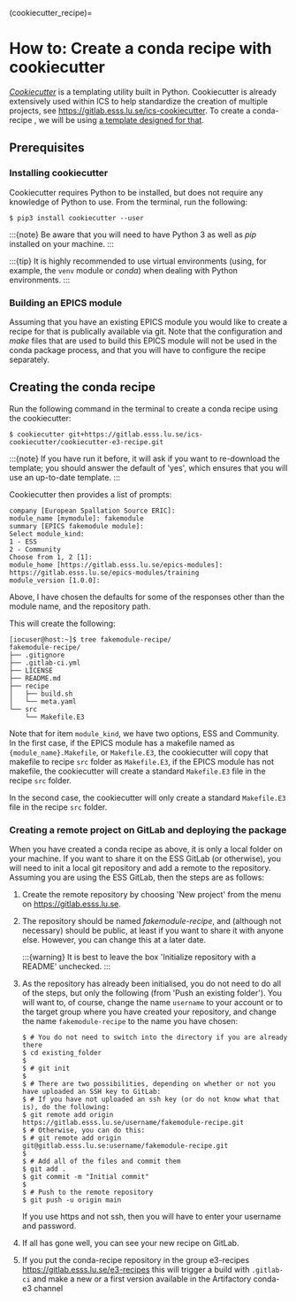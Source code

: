 (cookiecutter_recipe)=

# How to: Create a conda recipe with cookiecutter

*[Cookiecutter](https://github.com/cookiecutter/cookiecutter)* is a templating
utility built in Python. Cookiecutter is already extensively used within ICS to
help standardize the creation of multiple projects, see
<https://gitlab.esss.lu.se/ics-cookiecutter>. To create a conda-recipe , we will
be using [a template designed for
that](https://gitlab.esss.lu.se/ics-cookiecutter/cookiecutter-e3-recipe).

## Prerequisites

### Installing cookiecutter

Cookiecutter requires Python to be installed, but does not require any knowledge
of Python to use. From the terminal, run the following:

```console
$ pip3 install cookiecutter --user
```

:::{note}
Be aware that you will need to have Python 3 as well as *pip* installed on your machine.
:::

:::{tip}
It is highly recommended to use virtual environments (using, for example, the
`venv` module or *conda*) when dealing with Python environments.
:::

### Building an EPICS module

Assuming that you have an existing EPICS module you would like to create a recipe
for that is publically available via git. Note that the configuration
and *make* files that are used to build this EPICS module will not be used in the
conda package process, and that you will have to configure the recipe separately.

## Creating the conda recipe

Run the following command in the terminal to create a conda recipe
using the cookiecutter:

```console
$ cookiecutter git+https://gitlab.esss.lu.se/ics-cookiecutter/cookiecutter-e3-recipe.git
```

:::{note}
If you have run it before, it will ask if you want to re-download the template;
you should answer the default of 'yes', which ensures that you will use an
up-to-date template.
:::

Cookiecutter then provides a list of prompts:

```console
company [European Spallation Source ERIC]:
module_name [mymodule]: fakemodule
summary [EPICS fakemodule module]:
Select module_kind:
1 - ESS
2 - Community
Choose from 1, 2 [1]:
module_home [https://gitlab.esss.lu.se/epics-modules]: https://gitlab.esss.lu.se/epics-modules/training
module_version [1.0.0]:
```

Above, I have chosen the defaults for some of the responses other than the
module name, and the repository path.

This will create the following:

```console
[iocuser@host:~]$ tree fakemodule-recipe/
fakemodule-recipe/
├── .gitignore
├── .gitlab-ci.yml
├── LICENSE
├── README.md
├── recipe
│   ├── build.sh
│   └── meta.yaml
└── src
    └── Makefile.E3
```

Note that for item `module_kind`, we have two options, ESS and Community.
In the first case, if the EPICS module has a makefile named as
`{module_name}.Makefile`, or `Makefile.E3`, the cookiecutter will copy
that makefile to recipe `src` folder  as `Makefile.E3`, if the EPICS module
has not makefile, the cookiecutter will create a standard `Makefile.E3` file
in the recipe `src` folder.

In the second case, the cookiecutter will only create a standard `Makefile.E3`
file in the recipe `src` folder.

### Creating a remote project on GitLab and deploying the package

When you have created a conda recipe as above, it is only a local folder
on your machine. If you want to share it on the ESS GitLab (or otherwise), you
will need to init a local git repository and add a remote to the repository.
Assuming you are using the ESS GitLab, then the steps are as follows:

1. Create the remote repository by choosing 'New project' from the menu on
   <https://gitlab.esss.lu.se>.

2. The repository should be named *fakemodule-recipe*, and (although not necessary)
   should be public, at least if you want to share it with anyone else. However,
   you can change this at a later date.

   :::{warning}
   It is best to leave the box 'Initialize repository with a README' unchecked.
   :::

3. As the repository has already been initialised, you do not need to do all of
   the steps, but only the following (from 'Push an existing folder'). You will
   want to, of course, change the name `username` to your account or to the
   target group where you have created your repository, and change the name
   `fakemodule-recipe` to the name you have chosen:

   ``` console
   $ # You do not need to switch into the directory if you are already there
   $ cd existing_folder
   $
   $ # git init
   $
   $ # There are two possibilities, depending on whether or not you have uploaded an SSH key to GitLab:
   $ # If you have not uploaded an ssh key (or do not know what that is), do the following:
   $ git remote add origin https://gitlab.esss.lu.se/username/fakemodule-recipe.git
   $ # Otherwise, you can do this:
   $ # git remote add origin git@gitlab.esss.lu.se:username/fakemodule-recipe.git
   $
   $ # Add all of the files and commit them
   $ git add .
   $ git commit -m "Initial commit"
   $
   $ # Push to the remote repository
   $ git push -u origin main
   ```

   If you use https and not ssh, then you will have to enter your username and password.

4. If all has gone well, you can see your new recipe on GitLab.

5. If you put the conda-recipe repository in the group e3-recipes
   <https://gitlab.esss.lu.se/e3-recipes> this will trigger a build
   with `.gitlab-ci` and make a new or a first version available in the
   Artifactory conda-e3 channel
